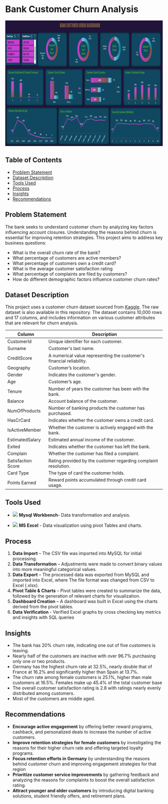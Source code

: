 # Bank Customer Churn Analysis

<img src="https://github.com/BalajiRamGanesh/Bank-Customer-Churn-Analysis/blob/main/Bank%20Churn%20Dashboard.png?raw=true" alt = "Dashboard" width = "800" height="400">


## Table of Contents 

- [Problem Statement](#problem-statement)
- [Dataset Description](#dataset-description)
- [Tools Used](#tools-used)
- [Process](#process)
- [Insights](#insights)
- [Recommendations](#recommendations)

## Problem Statement

The bank seeks to understand customer churn by analyzing key factors influencing account closures. Understanding the reasons behind churn is essential for improving retention strategies. This project aims to address key business questions:

- What is the overall churn rate of the bank?  
- What percentage of customers are active members?
- What percentage of customers own a credit card?   
- What is the average customer satisfaction rating
- What percentage of complaints are filed by customers?  
- How do different demographic factors influence customer churn rates? 

## Dataset Description

This project uses a customer churn dataset sourced from [Kaggle](https://www.kaggle.com/datasets/radheshyamkollipara/bank-customer-churn). The raw dataset is also available in this repository.
The dataset contains 10,000 rows and 17 columns, and includes information on various customer attributes that are relevant for churn analysis.

|Column | Description |
|-------|-------------|
| CustomerId |  Unique identifier for each customer.|
| Surname | Customer's last name.|
| CreditScore | A numerical value representing the customer's financial reliability.|
| Geography | Customer’s location. |
| Gender | Indicates the customer's gender. |
| Age | Customer’s age. |
| Tenure | Number of years the customer has been with the bank. |
| Balance | Account balance of the customer. |
| NumOfProducts | Number of banking products the customer has purchased. |
| HasCrCard | Indicates whether the customer owns a credit card. |
| IsActiveMember | Whether the customer is actively engaged with the bank. |
| EstimatedSalary | Estimated annual income of the customer. |
| Exited | Indicates whether the customer has left the bank. |
| Complain |  Whether the customer has filed a complaint. |
| Satisfaction Score | Rating provided by the customer regarding complaint resolution. |
| Card Type | The type of card the customer holds. |
| Points Earned | Reward points accumulated through credit card usage. |

## Tools Used


 - <img src = "https://img.utdstc.com/icon/f6f/11c/f6f11c75fda63dd454fa5db9610a77cfd6752be4db11010f2e4252551a4abccd:200" width = "45" /> **Mysql Workbench**-   Data transformation and analysis.

 - <img src = "https://mailmeteor.com/logos/assets/PNG/Microsoft_Office_Excel_Logo_512px.png" width = "45" /> **MS Excel** - Data visualization using pivot Tables and charts.

## Process  
 
1. **Data Import** – The CSV file was imported into MySQL for initial processing.  
2. **Data Transformation** – Adjustments were made to convert binary values into more meaningful categorical values.  
3. **Data Export** – The processed data was exported from MySQL and imported into Excel, where The file format was changed from CSV to Excel (.xlsx).  
4. **Pivot Table & Charts** – Pivot tables were created to summarize the data, followed by the generation of relevant charts for visualization.  
5. **Dashboard Creation** – A dashboard was built in Excel using the charts derived from the pivot tables.  
6. **Data Verification** -  Verified Excel graphs by cross checking key metrics and insights with SQL queries

## Insights
- The bank has 20% churn rate, indicating one out of five customers is leaving.
- Nearly half of the customers are inactive with over 96.7% purchasing only one or two products.  
- Germany has the highest churn rate at 32.5%, nearly double that of France at 16.2%  and significantly higher than Spain at 13.7%. 
- The churn rate among female customers is 25.1%, higher than male customers at 16.5%. Females make up 45.4% of the total customer base
- The overall customer satisfaction rating is 2.8 with ratings nearly evenly distributed among customers.  
- Most of the customers are middle aged.  

## Recommendations

- **Encourage active engagement** by offering better reward programs, cashback, and personalized deals to increase the number of active customers.  
- **Improve retention strategies for female customers** by investigating the reasons for their higher churn rate and offering targeted loyalty programs.  
- **Focus retention efforts in Germany** by understanding the reasons behind customer churn and improving engagement strategies for that region  
- **Prioritize customer service improvements** by gathering feedback and analyzing the reasons for complaints to boost the overall satisfaction rating.
- **Attract younger and older customers** by introducing digital banking solutions, student friendly offers, and retirement plans.  




